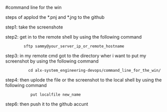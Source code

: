 #command line for the win

steps of applod the *.pnj and *.jng to the github

step1: take the screenshote

step2: get in to the remote shell by using the following command

            sftp sammy@your_server_ip_or_remote_hostname

step3: in my remote cmd got to the directory wher i want to put my screenshot
       by using the following command

              cd alx-system_engineering-devops/command_line_for_the_win/

step4: then uplode the file or the screenshot to the local shell
       by using the following command

               put localfile new_name

step6: then push it to the github accunt
